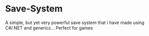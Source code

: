 # Save-System
A simple, but yet very powerful save system that i have made using C#/.NET and generics...
Perfect for games
